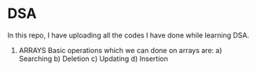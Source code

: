 # DSA
In this repo, I have uploading all the codes I have done while learning DSA.

1) ARRAYS
Basic operations which we can done on arrays are:
a) Searching
b) Deletion
c) Updating
d) Insertion
